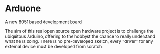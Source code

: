 # Arduone
A new 8051 based development board

The aim of this real open source open hardware project is to challenge the ubiquitous Arduino, offering to the hobbyst the chance to really understand what he is doing. There is no pre-developed sketch, every "driver" for any external device must be developed from scratch. 
